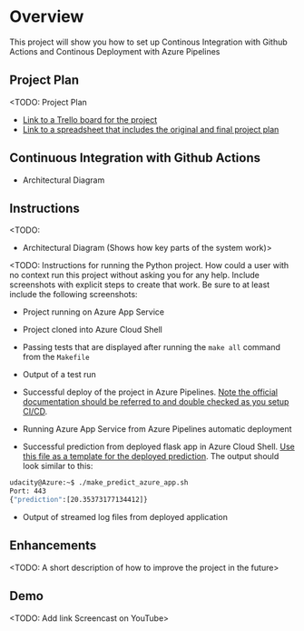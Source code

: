 # Overview

This project will show you how to set up Continous Integration with Github Actions and Continous Deployment with Azure Pipelines

## Project Plan
<TODO: Project Plan

* [Link to a Trello board for the project](https://trello.com/invite/b/2dIg2sPk/f0fa24041f7b13471b794dacd36ffaac/flask-ml-service)
* [Link to a spreadsheet that includes the original and final project plan](https://docs.google.com/spreadsheets/d/1H4LCgfTe1PfxhTLpWj3LwC1k_zB-vXn9TTgFLwmq2rA/edit?usp=sharing)

## Continuous Integration with Github Actions

* Architectural Diagram


## Instructions

<TODO:  
* Architectural Diagram (Shows how key parts of the system work)>

<TODO:  Instructions for running the Python project.  How could a user with no context run this project without asking you for any help.  Include screenshots with explicit steps to create that work. Be sure to at least include the following screenshots:

* Project running on Azure App Service

* Project cloned into Azure Cloud Shell

* Passing tests that are displayed after running the `make all` command from the `Makefile`

* Output of a test run

* Successful deploy of the project in Azure Pipelines.  [Note the official documentation should be referred to and double checked as you setup CI/CD](https://docs.microsoft.com/en-us/azure/devops/pipelines/ecosystems/python-webapp?view=azure-devops).

* Running Azure App Service from Azure Pipelines automatic deployment

* Successful prediction from deployed flask app in Azure Cloud Shell.  [Use this file as a template for the deployed prediction](https://github.com/udacity/nd082-Azure-Cloud-DevOps-Starter-Code/blob/master/C2-AgileDevelopmentwithAzure/project/starter_files/flask-sklearn/make_predict_azure_app.sh).
The output should look similar to this:

```bash
udacity@Azure:~$ ./make_predict_azure_app.sh
Port: 443
{"prediction":[20.35373177134412]}
```

* Output of streamed log files from deployed application

> 

## Enhancements

<TODO: A short description of how to improve the project in the future>

## Demo 

<TODO: Add link Screencast on YouTube>


